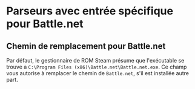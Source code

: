 # Parseurs avec entrée spécifique pour Battle.net

## Chemin de remplacement pour Battle.net

Par défaut, le gestionnaire de ROM Steam présume que l'exécutable se trouve a `C:\Program Files (x86)\Battle.net\Battle.net.exe`. Ce champ vous autorise à remplacer le chemin de `Battle.net`, s'il est installée autre part.
